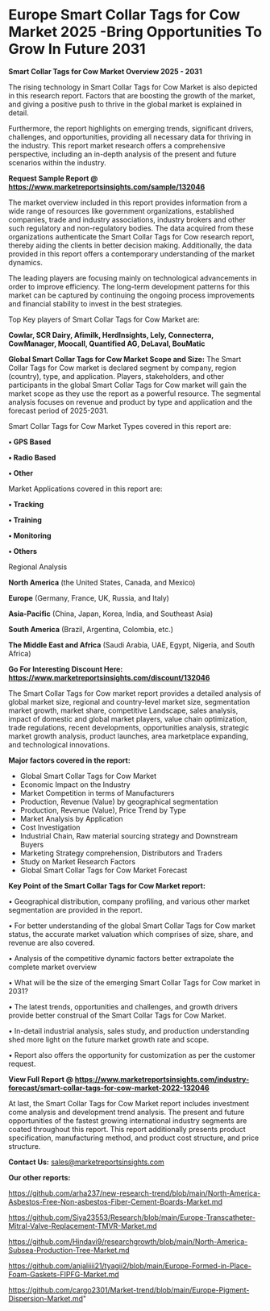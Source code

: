  # Europe Smart Collar Tags for Cow Market 2025 -Bring Opportunities To Grow In Future 2031

<Strong> Smart Collar Tags for Cow Market Overview 2025 - 2031</strong>

The rising technology in Smart Collar Tags for Cow Market is also depicted in this research report. Factors that are boosting the growth of the market, and giving a positive push to thrive in the global market is explained in detail.

Furthermore, the report highlights on emerging trends, significant drivers, challenges, and opportunities, providing all necessary data for thriving in the industry. This report market research offers a comprehensive perspective, including an in-depth analysis of the present and future scenarios within the industry.

<strong>Request Sample Report @ <a href=https://www.marketreportsinsights.com/sample/132046>https://www.marketreportsinsights.com/sample/132046</a></strong>

The market overview included in this report provides information from a wide range of resources like government organizations, established companies, trade and industry associations, industry brokers and other such regulatory and non-regulatory bodies. The data acquired from these organizations authenticate the Smart Collar Tags for Cow research report, thereby aiding the clients in better decision making. Additionally, the data provided in this report offers a contemporary understanding of the market dynamics.

The leading players are focusing mainly on technological advancements in order to improve efficiency. The long-term development patterns for this market can be captured by continuing the ongoing process improvements and financial stability to invest in the best strategies.

Top Key players of Smart Collar Tags for Cow Market are:

<strong>Cowlar, SCR Dairy, Afimilk, HerdInsights, Lely, Connecterra, CowManager, Moocall, Quantified AG, DeLaval, BouMatic</strong>

<strong><b>Global Smart Collar Tags for Cow Market Scope and Size:</b></strong>
The Smart Collar Tags for Cow market is declared segment by company, region (country), type, and application. Players, stakeholders, and other participants in the global Smart Collar Tags for Cow market will gain the market scope as they use the report as a powerful resource. The segmental analysis focuses on revenue and product by type and application and the forecast period of 2025-2031.

Smart Collar Tags for Cow Market Types covered in this report are:

<strong>• GPS Based

• Radio Based

• Other</strong>

Market Applications covered in this report are:

<strong>• Tracking

• Training

• Monitoring

• Others</strong> 

Regional Analysis

<strong>North America</strong> (the United States, Canada, and Mexico)

<strong>Europe</strong> (Germany, France, UK, Russia, and Italy)

<strong>Asia-Pacific</strong> (China, Japan, Korea, India, and Southeast Asia)

<strong>South America</strong> (Brazil, Argentina, Colombia, etc.)

<strong>The Middle East and Africa</strong> (Saudi Arabia, UAE, Egypt, Nigeria, and South Africa)

<strong>Go For Interesting Discount Here: <a href=https://www.marketreportsinsights.com/discount/132046>https://www.marketreportsinsights.com/discount/132046</a></strong>

The Smart Collar Tags for Cow market report provides a detailed analysis of global market size, regional and country-level market size, segmentation market growth, market share, competitive Landscape, sales analysis, impact of domestic and global market players, value chain optimization, trade regulations, recent developments, opportunities analysis, strategic market growth analysis, product launches, area marketplace expanding, and technological innovations.

<strong><b>Major factors covered in the report:</b></strong>
<ul>
  <li>Global Smart Collar Tags for Cow Market </li>
  <li>Economic Impact on the Industry</li>
  <li>Market Competition in terms of Manufacturers</li>
  <li>Production, Revenue (Value) by geographical segmentation</li>
  <li>Production, Revenue (Value), Price Trend by Type</li>
  <li>Market Analysis by Application</li>
  <li>Cost Investigation</li>
  <li>Industrial Chain, Raw material sourcing strategy and Downstream Buyers</li>
  <li>Marketing Strategy comprehension, Distributors and Traders</li>
  <li>Study on Market Research Factors</li>
  <li>Global Smart Collar Tags for Cow Market Forecast</li>
</ul>

<strong><b>Key Point of the Smart Collar Tags for Cow Market report:</b></strong>

• Geographical distribution, company profiling, and various other market segmentation are provided in the report.

• For better understanding of the global Smart Collar Tags for Cow market status, the accurate market valuation which comprises of size, share, and revenue are also covered.

• Analysis of the competitive dynamic factors better extrapolate the complete market overview

• What will be the size of the emerging Smart Collar Tags for Cow market in 2031?

• The latest trends, opportunities and challenges, and growth drivers provide better construal of the Smart Collar Tags for Cow Market.

• In-detail industrial analysis, sales study, and production understanding shed more light on the future market growth rate and scope.

• Report also offers the opportunity for customization as per the customer request.

<strong><b>View Full Report @ <a href=https://www.marketreportsinsights.com/industry-forecast/smart-collar-tags-for-cow-market-2022-132046>https://www.marketreportsinsights.com/industry-forecast/smart-collar-tags-for-cow-market-2022-132046</a></b></strong>


At last, the Smart Collar Tags for Cow Market report includes investment come analysis and development trend analysis. The present and future opportunities of the fastest growing international industry segments are coated throughout this report. This report additionally presents product specification, manufacturing method, and product cost structure, and price structure.

<strong>Contact Us:</strong>
sales@marketreportsinsights.com

<strong>Our other reports:</strong>

<a href=https://github.com/arha237/new-research-trend/blob/main/North-America-Asbestos-Free-Non-asbestos-Fiber-Cement-Boards-Market.md>https://github.com/arha237/new-research-trend/blob/main/North-America-Asbestos-Free-Non-asbestos-Fiber-Cement-Boards-Market.md</a>

<a href=https://github.com/Siya23553/Research/blob/main/Europe-Transcatheter-Mitral-Valve-Replacement-TMVR-Market.md>https://github.com/Siya23553/Research/blob/main/Europe-Transcatheter-Mitral-Valve-Replacement-TMVR-Market.md</a>

<a href=https://github.com/Hindavi9/researchgrowth/blob/main/North-America-Subsea-Production-Tree-Market.md>https://github.com/Hindavi9/researchgrowth/blob/main/North-America-Subsea-Production-Tree-Market.md</a>

<a href=https://github.com/anjaliiii21/tyagii2/blob/main/Europe-Formed-in-Place-Foam-Gaskets-FIPFG-Market.md>https://github.com/anjaliiii21/tyagii2/blob/main/Europe-Formed-in-Place-Foam-Gaskets-FIPFG-Market.md</a>

<a href=https://github.com/cargo2301/Market-trend/blob/main/Europe-Pigment-Dispersion-Market.md>https://github.com/cargo2301/Market-trend/blob/main/Europe-Pigment-Dispersion-Market.md</a>"
